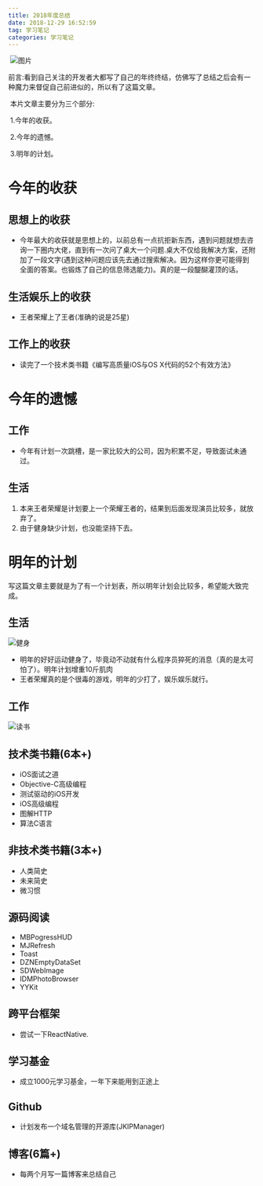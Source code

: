 ```yaml
---
title: 2018年度总结
date: 2018-12-29 16:52:59
tag: 学习笔记 
categories: 学习笔记
---
```


​	![图片](https://user-gold-cdn.xitu.io/2018/12/2/1676f0af490ee858?w=1080&h=658&f=jpeg&s=70619)

​	前言:看到自己关注的开发者大都写了自己的年终终结，仿佛写了总结之后会有一种魔力来督促自己前进似的，所以有了这篇文章。

​	本片文章主要分为三个部分:

​	1.今年的收获。

​	2.今年的遗憾。

​	3.明年的计划。

# 今年的收获

<h2>思想上的收获</h2>

- 今年最大的收获就是思想上的，以前总有一点抗拒新东西，遇到问题就想去咨询一下圈内大佬，直到有一次问了桌大一个问题.桌大不仅给我解决方案，还附加了一段文字(遇到这种问题应该先去通过搜索解决。因为这样你更可能得到全面的答案。也锻炼了自己的信息筛选能力)。真的是一段醍醐灌顶的话。

<h2>生活娱乐上的收获</h2>

- 王者荣耀上了王者(准确的说是25星)

<h2>工作上的收获</h2>

- 读完了一个技术类书籍《编写高质量iOS与OS X代码的52个有效方法》

<h1>今年的遗憾</h1>

<h2>工作</h2>

- 今年有计划一次跳槽，是一家比较大的公司，因为积累不足，导致面试未通过。

<h2>生活</h2>

1. 本来王者荣耀是计划要上一个荣耀王者的，结果到后面发现演员比较多，就放弃了。
2. 由于健身缺少计划，也没能坚持下去。

<h1>明年的计划</h1>

写这篇文章主要就是为了有一个计划表，所以明年计划会比较多，希望能大致完成。

<h2>生活</h2>

![健身](https://user-gold-cdn.xitu.io/2018/12/23/167db9542765516b?imageView2/0/w/1280/h/960/ignore-error/1)

- 明年的好好运动健身了，毕竟动不动就有什么程序员猝死的消息（真的是太可怕了）。明年计划增重10斤肌肉
- 王者荣耀真的是个很毒的游戏，明年的少打了，娱乐娱乐就行。

<h2>工作</h2>

![读书](https://user-gold-cdn.xitu.io/2018/12/23/167db9542734ef49?imageView2/0/w/1280/h/960/ignore-error/1)

<h2>技术类书籍(6本+)</h2>

- iOS面试之道
- Objective-C高级编程
- 测试驱动的iOS开发
- iOS高级编程
- 图解HTTP
- 算法C语言

<h2>非技术类书籍(3本+)</h2>

+ 人类简史
+ 未来简史
+ 微习惯

<h2>源码阅读</h2>

- MBPogressHUD
- MJRefresh
- Toast
- DZNEmptyDataSet
- SDWebImage
- IDMPhotoBrowser
- YYKit

<h2>跨平台框架</h2>

- 尝试一下ReactNative.

<h2>学习基金</h2>

- 成立1000元学习基金，一年下来能用到正途上

<h2>Github</h2>

+ 计划发布一个域名管理的开源库(JKIPManager)

<h2>博客(6篇+)</h2>

+ 每两个月写一篇博客来总结自己

